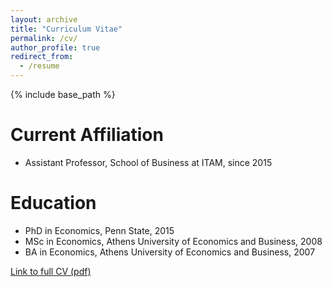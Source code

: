 ```yaml
---
layout: archive
title: "Curriculum Vitae"
permalink: /cv/
author_profile: true
redirect_from:
  - /resume
---
```


{% include base_path %}

Current Affiliation
======
* Assistant Professor, School of Business at ITAM, since 2015

Education
======
* PhD in Economics, Penn State, 2015
* MSc in Economics, Athens University of Economics and Business, 2008
* BA  in Economics, Athens University of Economics and Business, 2007

[Link to full CV (pdf)](https://www.dropbox.com/s/4ofhw1ubmjq9k3c/AlexFakos_CV.pdf?raw=1)


